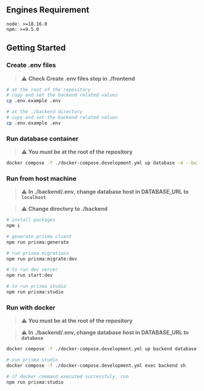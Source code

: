 ## Engines Requirement

`node: >=18.16.0`  
`npm: >=9.5.0`

## Getting Started

### Create .env files

> :warning: **Check Create .env files step in ./frontend**

```bash
# at the root of the repository
# copy and set the backend related values
cp .env.example .env

# at the ./backend directory
# copy and set the backend related values
cp .env.example .env
```

### Run database container

> :warning: **You must be at the root of the repository**

```bash
docker compose -f ./docker-compose.development.yml up database -d --build
```

### Run from host machine

> :warning: **In ./backend/.env, change database host in DATABASE_URL to `localhost`**

> :warning: **Change directory to ./backend**

```bash
# install packages
npm i

# generate prisma client
npm run prisma:generate

# run prisma migrations
npm run prisma:migrate:dev

# to run dev server
npm run start:dev

# to run prisma studio
npm run prisma:studio
```

### Run with docker

> :warning: **You must be at the root of the repository**

> :warning: **In ./backend/.env, change database host in DATABASE_URL to `database`**

```bash
docker compose -f ./docker-compose.development.yml up backend database -d --build

# run prisma studio
docker compose -f ./docker-compose.development.yml exec backend sh

# if docker command executed successfuly, run
npm run prisma:studio
```

